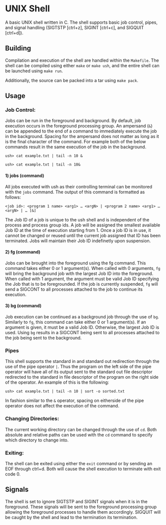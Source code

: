 # UNIX Shell
A basic UNIX shell written in C. The shell supports basic job control, pipes, and signal handling (SIGTSTP [ctrl+z], SIGINT [ctrl+c], and SIGQUIT [ctrl+d]).

## Building
Compilation and execution of the shell are handled within the `Makefile`. The shell can be compiled using either `make` or `make ush`, and the entire shell can be launched using `make run`.

Additionally, the source can be packed into a tar using `make pack`.

## Usage
### Job Control:
Jobs can be run in the foreground and background. By default, job execution occurs in the foreground processing group. An ampersand (`&`) can be appended to the end of a command to immediately execute the job in the background. Spacing for the ampersand does not matter as long as it is the final character of the command. For example both of the below commands result in the same execution of the job in the background.
```
ush> cat example.txt | tail -n 10 &
```
```
ush> cat example.txt | tail -n 10&
```
#### 1) jobs (command)
All jobs executed with ush as their controlling terminal can be monitored with the `jobs` command. The output of this command is formatted as follows:
```
<job id>: <program 1 name> <arg1> … <argN> | <program 2 name> <arg1> … <argN> | … [&]
```
The Job ID of a job is unique to the ush shell and is independent of the process and process group ids. A job will be assigned the smallest available Job ID at the time of execution starting from 1. Once a job ID is in use, it cannot be changed or reused until the current job assigned that ID has been terminated. Jobs will maintain their Job ID indefinetly upon suspension.
#### 2) fg (command)
Jobs can be brought into the foreground using the fg command. This command takes either 0 or 1 argument(s). When called with 0 arguments, `fg` will bring the background job with the largest Job ID into the foreground. When called with 1 argument, the argument must be valid Job ID specifying the Job that is to be foregrounded. If the job is currently suspended, `fg` will send a SIGCONT to all processes attached to the job to continue its execution.

#### 3) bg (command)
Job execution can be continued as a background job through the use of `bg`. Similarly to `fg`, this command can take either 0 or 1 argument(s). If an argument is given, it must be a valid Job ID. Otherwise, the largest Job ID is used. Using `bg` results in a SIGCONT being sent to all processes attached to the job being sent to the background.

### Pipes
This shell supports the standard in and standard out redirection through the use of the pipe operator `|`. Thus the program on the left side of the pipe operator will have all of its output sent to the standard out file descriptor redirected to the standard in file descriptor of the program on the right side of the operator. An example of this is the following:
```
ush> cat example.txt | tail -n 10 | sort -o sorted.txt
```

In fashion similar to the `&` operator, spacing on eitherside of the pipe operator does not affect the execution of the command. 

### Changing Directories:
The current working directory can be changed through the use of `cd`. Both absolute and relative paths can be used with the `cd` command to specify which directory to change into.

### Exiting:
The shell can be exited using either the `exit` command or by sending an EOF through ctrl+d. Both will cause the shell execution to terminate with exit code 0.

## Signals
The shell is set to ignore SIGTSTP and SIGINT signals when it is in the foreground. These signals will be sent to the foreground processing group allowing the foreground processes to handle them accordingly. SIGQUIT will be caught by the shell and lead to the termination its termination.
